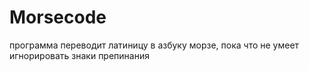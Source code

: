 # Morsecode
программа переводит латиницу в азбуку морзе, пока что не умеет игнорировать знаки препинания
